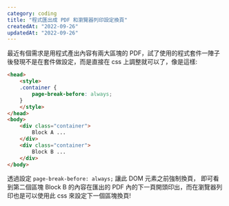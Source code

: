 ```yaml
---
category: coding
title: "程式匯出成 PDF 和瀏覽器列印設定換頁"
createdAt: "2022-09-26"
updatedAt: "2022-09-26"
---
```

  
最近有個需求是用程式產出內容有兩大區塊的 PDF，試了使用的程式套件一陣子後發現不是在套件做設定，而是直接在 css 上調整就可以了，像是這樣:
```html
<head>
    <style>
    .container {
        page-break-before: always;
    }
    </style>
</head>
<body>
    <div class="container">
        Block A ...
    </div>
    <div class="container">
        Block B ...
    </div>
</body>
```
透過設定 `page-break-before: always;` 讓此 DOM 元素之前強制換頁， 即可看到第二個區塊 Block B 的內容在匯出的 PDF 內的下一頁開頭印出，而在瀏覽器列印也是可以使用此 css 來設定下一個區塊換頁!
